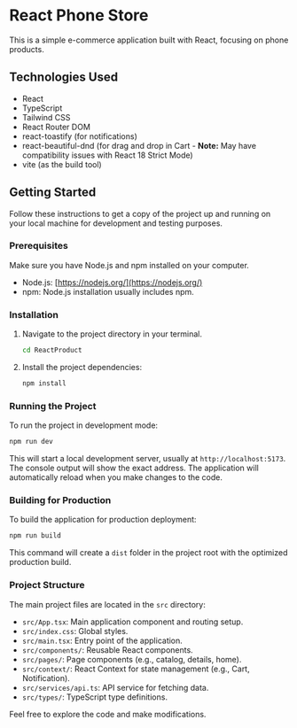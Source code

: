 # React Phone Store

This is a simple e-commerce application built with React, focusing on phone products.

## Technologies Used

- React
- TypeScript
- Tailwind CSS
- React Router DOM
- react-toastify (for notifications)
- react-beautiful-dnd (for drag and drop in Cart - **Note:** May have compatibility issues with React 18 Strict Mode)
- vite (as the build tool)

## Getting Started

Follow these instructions to get a copy of the project up and running on your local machine for development and testing purposes.

### Prerequisites

Make sure you have Node.js and npm installed on your computer.

- Node.js: [https://nodejs.org/](https://nodejs.org/)
- npm: Node.js installation usually includes npm.

### Installation

1.  Navigate to the project directory in your terminal.

    ```bash
    cd ReactProduct
    ```

2.  Install the project dependencies:

    ```bash
    npm install
    ```

### Running the Project

To run the project in development mode:

```bash
npm run dev
```

This will start a local development server, usually at `http://localhost:5173`. The console output will show the exact address. The application will automatically reload when you make changes to the code.

### Building for Production

To build the application for production deployment:

```bash
npm run build
```

This command will create a `dist` folder in the project root with the optimized production build.

### Project Structure

The main project files are located in the `src` directory:

- `src/App.tsx`: Main application component and routing setup.
- `src/index.css`: Global styles.
- `src/main.tsx`: Entry point of the application.
- `src/components/`: Reusable React components.
- `src/pages/`: Page components (e.g., catalog, details, home).
- `src/context/`: React Context for state management (e.g., Cart, Notification).
- `src/services/api.ts`: API service for fetching data.
- `src/types/`: TypeScript type definitions.

Feel free to explore the code and make modifications.
